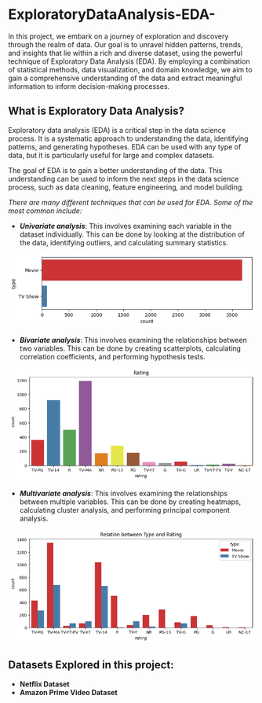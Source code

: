 # ExploratoryDataAnalysis-EDA-
In this project, we embark on a journey of exploration and discovery through the realm of data. Our goal is to unravel hidden patterns, trends, and insights that lie within a rich and diverse dataset, using the powerful technique of Exploratory Data Analysis (EDA). By employing a combination of statistical methods, data visualization, and domain knowledge, we aim to gain a comprehensive understanding of the data and extract meaningful information to inform decision-making processes.

## What is Exploratory Data Analysis?
Exploratory data analysis (EDA) is a critical step in the data science process. It is a systematic approach to understanding the data, identifying patterns, and generating hypotheses. EDA can be used with any type of data, but it is particularly useful for large and complex datasets.

The goal of EDA is to gain a better understanding of the data. This understanding can be used to inform the next steps in the data science process, such as data cleaning, feature engineering, and model building.


*There are many different techniques that can be used for EDA. Some of the most common include:*

- ***Univariate analysis***: This involves examining each variable in the dataset individually. This can be done by looking at the distribution of the data, identifying outliers, and calculating summary statistics.

![UnivariateAnalysis](https://github.com/amideo-7/ExploratoryDataAnalysis-EDA-/blob/main/NetflixDataAnalysis/Images/type_count.png)

- ***Bivariate analysis***: This involves examining the relationships between two variables. This can be done by creating scatterplots, calculating correlation coefficients, and performing hypothesis tests.

![BivariateAnalysis](https://github.com/amideo-7/ExploratoryDataAnalysis-EDA-/blob/main/NetflixDataAnalysis/Images/rating_count.png)

- ***Multivariate analysis***: This involves examining the relationships between multiple variables. This can be done by creating heatmaps, calculating cluster analysis, and performing principal component analysis.

![MultivariateAnalysis](https://github.com/amideo-7/ExploratoryDataAnalysis-EDA-/blob/main/NetflixDataAnalysis/Images/type_vs_rating.png)

## Datasets Explored in this project:

- **Netflix Dataset**
- **Amazon Prime Video Dataset**